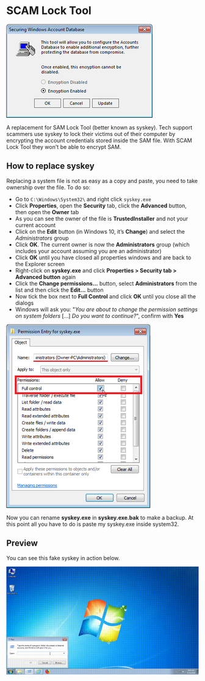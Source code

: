 # SCAM Lock Tool

![SCAM Lock Tool](./images/syskey.png)

A replacement for SAM Lock Tool (better known as syskey). Tech support scammers use syskey to lock their victims out of their computer by encrypting the account credentials stored inside the SAM file. With SCAM Lock Tool they won't be able to encrypt SAM.

## How to replace syskey

Replacing a system file is not as easy as a copy and paste, you need to take ownership over the file. To do so:

- Go to `C:\Windows\System32\` and right click `syskey.exe`
- Click **Properties**, open the **Security** tab, click the **Advanced** button, then open the **Owner** tab
- As you can see the owner of the file is **TrustedInstaller** and not your current account
- Click on the **Edit** button (in Windows 10, it’s **Change**) and select the *Administrators* group
- Click **OK**. The current owner is now the **Administrators** group (which includes your account assuming you are an administrator)
- Click **OK** until you have closed all properties windows and are back to the Explorer screen
- Right-click on **syskey.exe** and click **Properties > Security tab > Advanced button** again
- Click the **Change permissions...** button, select **Administrators** from the list and then click the **Edit...** button
- Now tick the box next to **Full Control** and click **OK** until you close all the dialogs
- Windows will ask you: "*You are about to change the permission settings on system folders* [...] *Do you want to continue?*", confirm with **Yes**

![File Permissions](./images/file_permissions.png)

Now you can rename **syskey.exe** in **syskey.exe.bak** to make a backup. At this point all you have to do is paste my syskey.exe inside system32.

## Preview

You can see this fake syskey in action below.

![SCAM Lock Tool Preview](./images/syskey_demo.gif)
